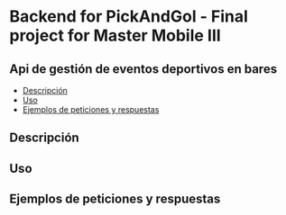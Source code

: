 # Backend for PickAndGol - Final project for Master Mobile III

## Api de gestión de eventos deportivos en bares

* [Descripción](#descripción)
* [Uso](#uso)
* [Ejemplos de peticiones y respuestas](#ejemplos-de-peticiones-y-respuestas)

## Descripción

## Uso

## Ejemplos de peticiones y respuestas